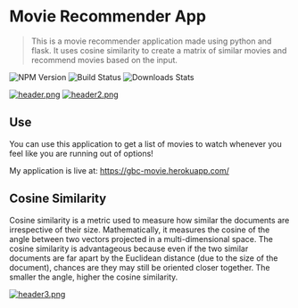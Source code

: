 # Movie Recommender App
> This is a movie recommender application made using python and flask. It uses cosine similarity to create a matrix of similar movies and recommend movies based on the input.

![NPM Version][npm-image]
![Build Status][travis-image]
![Downloads Stats][npm-downloads]

[![header.png](https://i.postimg.cc/8zYcG9kX/header.png)](https://postimg.cc/18pscWqD)
[![header2.png](https://i.postimg.cc/bNJqvgB7/header2.png)](https://postimg.cc/9zv68dVb)

## Use

You can use this application to get a list of movies to watch whenever you feel like you are running out of options!

My application is live at: https://gbc-movie.herokuapp.com/


## Cosine Similarity

Cosine similarity is a metric used to measure how similar the documents are irrespective of their size. Mathematically, it measures the cosine of the angle between two vectors projected in a multi-dimensional space. The cosine similarity is advantageous because even if the two similar documents are far apart by the Euclidean distance (due to the size of the document), chances are they may still be oriented closer together. The smaller the angle, higher the cosine similarity.

[![header3.png](https://i.postimg.cc/ZKcvGwyX/header3.png)](https://postimg.cc/QHFM5kmq)

<!-- Markdown link & img dfn's -->
[npm-image]: https://camo.githubusercontent.com/1c502d149c62da4bd1055404c29743154b7bdd316aab0d466025751c2df7e163/68747470733a2f2f696d672e736869656c64732e696f2f62616467652f507974686f6e2d332e382d626c756576696f6c6574
[npm-downloads]: https://camo.githubusercontent.com/a8256d965b9ade271a5aa6fffecc3b4564a0ede3c8a77287b1de5310fece95da/68747470733a2f2f696d672e736869656c64732e696f2f62616467652f4672616d65776f726b2d466c61736b2d726564
[travis-image]: https://camo.githubusercontent.com/0b62a236c961e03fda7bc31de5e286161319fed1b9bfa162e825ad9d7e059e4f/68747470733a2f2f696d672e736869656c64732e696f2f62616467652f46726f6e74656e642d48544d4c2f4353532f4a532d677265656e